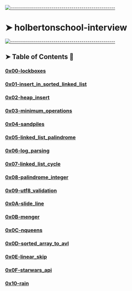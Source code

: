 <!-- ⚠️ This README has been generated from the file(s) "blueprint.md" ⚠️-->
[![-----------------------------------------------------](https://raw.githubusercontent.com/andreasbm/readme/master/assets/lines/colored.png)](#holbertonschool-interview)

# ➤ holbertonschool-interview


[![-----------------------------------------------------](https://raw.githubusercontent.com/andreasbm/readme/master/assets/lines/colored.png)](#table-of-contents-open_file_folder)

## ➤ Table of Contents :open_file_folder:

### [0x00-lockboxes](./0x00-lockboxes)
### [0x01-insert_in_sorted_linked_list](./0x01-insert_in_sorted_linked_list)
### [0x02-heap_insert](./0x02-heap_insert)
### [0x03-minimum_operations](./0x03-minimum_operations/)
### [0x04-sandpiles](./0x04-sandpiles)
### [0x05-linked_list_palindrome](./0x05-linked_list_palindrome)
### [0x06-log_parsing](./0x06-log_parsing)
### [0x07-linked_list_cycle](./0x07-linked_list_cycle)
### [0x08-palindrome_integer](./0x08-palindrome_integer)
### [0x09-utf8_validation](./0x09-utf8_validation)
### [0x0A-slide_line](./0x0A-slide_line)
### [0x0B-menger](./0x0B-menger)
### [0x0C-nqueens](./0x0C-nqueens)
### [0x0D-sorted_array_to_avl](./0x0D-sorted_array_to_avl)
### [0x0E-linear_skip](./0x0E-linear_skip)
### [0x0F-starwars_api](./0x0F-starwars_api)
### [0x10-rain](./0x10-rain)
